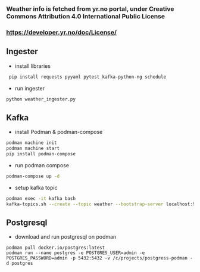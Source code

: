 ### Weather info is fetched from yr.no portal, under Creative Commons Attribution 4.0 International Public License
### https://developer.yr.no/doc/License/
## Ingester
- install libraries 
```sh
 pip install requests pyyaml pytest kafka-python-ng schedule
```
- run ingester
```sh
python weather_ingester.py
```

## Kafka
- install Podman & podman-compose
```sh
podman machine init
podman machine start
pip install podman-compose
```
- run podman compose
```sh
podman-compose up -d
```
- setup kafka topic
```sh
podman exec -it kafka bash
kafka-topics.sh --create --topic weather --bootstrap-server localhost:9092 --partitions 1 --replication-factor 1
```
## Postgresql
- download and run postgresql on podman
```
podman pull docker.io/postgres:latest
podman run --name postgres -e POSTGRES_USER=admin -e POSTGRES_PASSWORD=admin -p 5432:5432 -v /c/projects/postgress-podman -d postgres
```